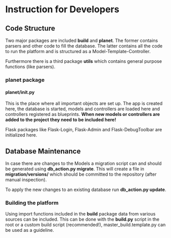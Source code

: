 # Instruction for Developers

## Code Structure


Two major packages are included **build** and **planet**. The former contains parsers and other code to fill the
database. The latter contains all the code to run the platform and is structured as a Model-Template-Controller.

Furthermore there is a third package **utils** which contains general purpose functions (like parsers).

### planet package

#### planet/__init__.py

This is the place where all important objects are set up. The app is created here, the database is started,  models and
controllers are loaded here and controllers registered as blueprints. **When new models or controllers are added to
the project they need to be included here!**

Flask packages like Flask-Login, Flask-Admin and Flask-DebugToolbar are initialized here.


## Database Maintenance

In case there are changes to the Models a migration script can and should be generated using **db_action.py migrate**.
This will create a file in **migration/versions/** which should be committed to the repository (after manual inspection).

To apply the new changes to an existing database run **db_action.py update**.

### Building the platform

Using import functions included in the **build** package data from various sources can be included. This can be done
with the **build.py** script in the root or a custom build script (recommended!), master_build.template.py can be used 
as a guideline.